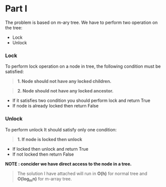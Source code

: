 

# Part I

The problem is based on m-ary tree.
We have to perform two operation on the tree:
- Lock
- Unlock

### Lock
To  perform lock operation on a node in tree, the following condition must be satisfied:
> **1. Node should not have any locked children.**

> **2. Node should not have any locked ancestor.**

- If it satisfies two condition you should perform lock and return True
- If node is already locked then return False

### Unlock
To perform unlock It should satisfy only one condition:

> **1. If node is locked then unlock**

- If locked then unlock and return True
- If not locked then return False

__NOTE :  concider we have direct access to the node in a tree.__

>The solution I have attached will run in **O(h)** for normal tree and **O(log<sub>m</sub>n)** for m-array tree.